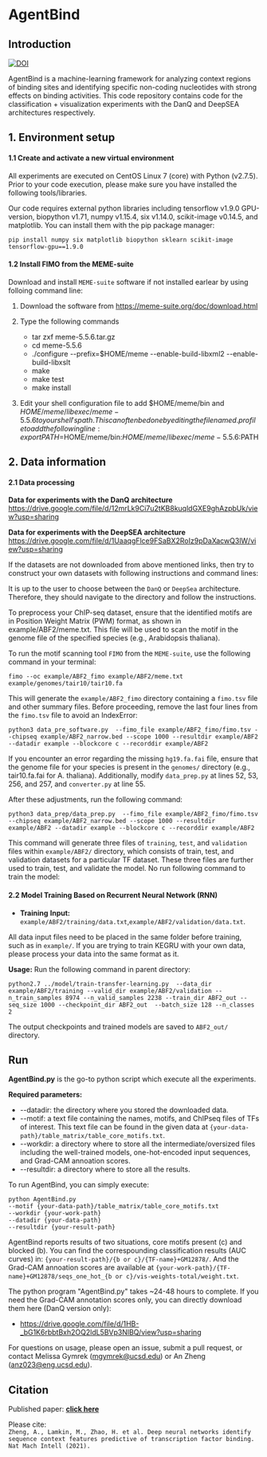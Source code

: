 # AgentBind
## Introduction

<a href="https://zenodo.org/badge/latestdoi/174050946"><img src="https://zenodo.org/badge/174050946.svg" alt="DOI"></a>

AgentBind is a machine-learning framework for analyzing context regions of binding sites and identifying specific non-coding nucleotides with strong effects on binding activities. This code repository contains code for the classification + visualization experiments with the DanQ and DeepSEA architectures respectively.

## 1. Environment setup

#### 1.1 Create and activate a new virtual environment

All experiments are executed on CentOS Linux 7 (core) with Python (v2.7.5). Prior to your code execution, please make sure you have installed the following tools/libraries.

Our code requires external python libraries including tensorflow v1.9.0 GPU-version, biopython v1.71, numpy v1.15.4, six v1.14.0, scikit-image v0.14.5, and matplotlib. You can install them with the pip package manager:

```pip install numpy six matplotlib biopython sklearn scikit-image tensorflow-gpu==1.9.0```


#### 1.2 Install FIMO from the MEME-suite

Download and install `MEME-suite` software if not installed earlear by using folloing command line:

1)    Download the software from https://meme-suite.org/doc/download.html
2)    Type the following commands
      - tar zxf meme-5.5.6.tar.gz
      - cd meme-5.5.6
      - ./configure --prefix=$HOME/meme --enable-build-libxml2 --enable-build-libxslt
      - make
      - make test
      - make install
            
3)    Edit your shell configuration file to add $HOME/meme/bin and $HOME/meme/libexec/meme-5.5.6 to your shell's path. This can often be done by editing the file named .profile to add the following line:
    export PATH=$HOME/meme/bin:$HOME/meme/libexec/meme-5.5.6:$PATH

## 2. Data information

#### 2.1 Data processing

**Data for experiments with the DanQ architecture**
https://drive.google.com/file/d/12mrLk9Ci7u2tKB8kuqldGXE9ghAzpbUk/view?usp=sharing

**Data for experiments with the DeepSEA architecture**
https://drive.google.com/file/d/1UaaqgFlce9FSaBX2RoIz9pDaXacwQ3lW/view?usp=sharing

If the datasets are not downloaded from above mentioned links, then try to construct your own datasets with following instructions and command lines:

It is up to the user to choose between the `DanQ` or `DeepSea` architecture. Therefore, they should navigate to the directory and follow the instructions.

To preprocess your ChIP-seq dataset, ensure that the identified motifs are in Position Weight Matrix (PWM) format, as shown in example/ABF2/meme.txt. This file will be used to scan the motif in the genome file of the specified species (e.g., Arabidopsis thaliana).

To run the motif scanning tool `FIMO` from the `MEME-suite`, use the following command in your terminal:

```fimo --oc example/ABF2_fimo example/ABF2/meme.txt example/genomes/tair10/tair10.fa```

This will generate the `example/ABF2_fimo` directory containing a `fimo.tsv` file and other summary files. Before proceeding, remove the last four lines from the `fimo.tsv` file to avoid an IndexError:

```python3 data_pre_software.py  --fimo_file example/ABF2_fimo/fimo.tsv --chipseq example/ABF2_narrow.bed --scope 1000 --resultdir example/ABF2 --datadir example --blockcore c --recorddir example/ABF2```

If you encounter an error regarding the missing `hg19.fa.fai` file, ensure that the genome file for your species is present in the `genomes/` directory (e.g., tair10.fa.fai for A. thaliana). Additionally, modify `data_prep.py` at lines 52, 53, 256, and 257, and `converter.py` at line 55.

After these adjustments, run the following command:

```python3 data_prep/data_prep.py  --fimo_file example/ABF2_fimo/fimo.tsv --chipseq example/ABF2_narrow.bed --scope 1000 --resultdir example/ABF2 --datadir example --blockcore c --recorddir example/ABF2```

This command will generate three files of `training`, `test`, and `validation` files within `example/ABF2/` directory, which consists of train, test, and validation datasets for a particular TF dataset. These three files are further used to train, test, and validate the model. No run following command to train the model:

#### 2.2 Model Training Based on Recurrent Neural Network (RNN)

- **Training** 
**Input:** `example/ABF2/training/data.txt`,`example/ABF2/validation/data.txt`. 

All data input files need to be placed in the same folder before training, such as in `example/`. If you are trying to train KEGRU with your own data, please process your data into the same format as it.

**Usage:**
Run the following command in parent directory:


```python2.7 ../model/train-transfer-learning.py  --data_dir example/ABF2/training --valid_dir example/ABF2/validation --n_train_samples 8974 --n_valid_samples 2238 --train_dir ABF2_out --seq_size 1000 --checkpoint_dir ABF2_out  --batch_size 128 --n_classes 2```

The output checkpoints and trained models are saved to `ABF2_out/` directory.


## Run ##
**AgentBind.py** is the go-to python script which execute all the experiments.

**Required parameters:**
* --datadir: the directory where you stored the downloaded data.
* --motif: a text file containing the names, motifs, and ChIPseq files of TFs of interest. This text file can be found in the given data at `{your-data-path}/table_matrix/table_core_motifs.txt`.
* --workdir: a directory where to store all the intermediate/oversized files including the well-trained models, one-hot-encoded input sequences, and Grad-CAM annoation scores.
* --resultdir: a directory where to store all the results.

To run AgentBind, you can simply execute:
```
python AgentBind.py 
--motif {your-data-path}/table_matrix/table_core_motifs.txt 
--workdir {your-work-path}
--datadir {your-data-path}
--resultdir {your-result-path}
```

AgentBind reports results of two situations, core motifs present (c) and blocked (b). You can find the correspounding classification results (AUC curves) in: `{your-result-path}/{b or c}/{TF-name}+GM12878/`. And the Grad-CAM annoation scores are available at `{your-work-path}/{TF-name}+GM12878/seqs_one_hot_{b or c}/vis-weights-total/weight.txt`.

The python program "AgentBind.py" takes ~24-48 hours to complete. If you need the Grad-CAM annotation scores only, you can directly download them here (DanQ version only):
* https://drive.google.com/file/d/1HB-_bG1K6rbbtBxh2OQ2ldL5BVp3NlBQ/view?usp=sharing

For questions on usage, please open an issue, submit a pull request, or contact Melissa Gymrek (mgymrek@ucsd.edu) or An Zheng (anz023@eng.ucsd.edu).

## Citation

Published paper: [**click here**](https://www.ncbi.nlm.nih.gov/pmc/articles/PMC8009085/)

Please cite: \
`Zheng, A., Lamkin, M., Zhao, H. et al. Deep neural networks identify sequence context features predictive of transcription factor binding. Nat Mach Intell (2021).`

